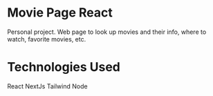 # Movie Page React

Personal project.
Web page to look up movies and their info, where to watch, favorite movies, etc.


# Technologies Used
React
NextJs
Tailwind
Node
